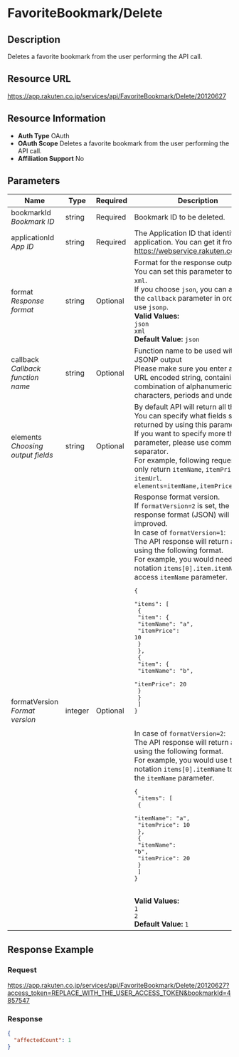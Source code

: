 
# FavoriteBookmark/Delete

## Description

Deletes a favorite bookmark from the user performing the API call.
## Resource URL

https://app.rakuten.co.jp/services/api/FavoriteBookmark/Delete/20120627
## Resource Information

* **Auth Type** OAuth
* **OAuth Scope** Deletes a favorite bookmark from the user performing the API call.
* **Affiliation Support** No

## Parameters

Name | Type | Required | Description
 --- | --- | --- | --- 
bookmarkId<br>*Bookmark ID* | string | Required | Bookmark ID to be deleted.
applicationId<br>*App ID* | string | Required | The Application ID that identifies your application. You can get it from <a href="https://webservice.rakuten.co.jp/" target="_blank">https://webservice.rakuten.co.jp/</a>.
format<br>*Response format* | string | Optional | Format for the response output.<br>You can set this parameter to <code>json</code> or <code>xml</code>.<br>If you choose <code>json</code>, you can also set the <code>callback</code> parameter in order to use <code>jsonp</code>.<br>**Valid Values:**<br><code>json</code> <br><code>xml</code> <br>**Default Value:** <code>json</code>
callback<br>*Callback function name* | string | Optional | Function name to be used with the JSONP output<br>Please make sure you enter a UTF-8 URL encoded string, containing only a combination of alphanumeric characters, periods and underscores.
elements<br>*Choosing output fields* | string | Optional | By default API will return all the fields. You can specify what fields should be returned by using this parameter.<br>If you want to specify more than one parameter, please use comma (<code>,</code>) as separator.<br>For example, following request will only return <code>itemName</code>, <code>itemPrice</code> and <code>itemUrl</code>.<br><code>elements=itemName,itemPrice,itemUrl</code>
formatVersion<br>*Format version* | integer | Optional | Response format version.<br>If <code>formatVersion=2</code> is set, the response format (JSON) will be improved.<br>In case of <code>formatVersion=1</code>:<br>The API response will return an array using the following format.<br>For example, you would need to use notation <code>items[0].item.itemName</code> to access <code>itemName</code> parameter.<br><pre class="prettyprint">{<br>  "items": [<br>    {<br>      "item": {<br>        "itemName": "a",<br>        "itemPrice": 10<br>      }<br>    },<br>    {<br>      "item": {<br>        "itemName": "b",<br>        "itemPrice": 20<br>      }<br>    }<br>  ]<br>}</pre><br>In case of <code>formatVersion=2</code>:<br>The API response will return an array using the following format.<br>For example, you would use the notation <code>items[0].itemName</code> to access the <code>itemName</code> parameter.<br><pre class="prettyprint">{<br>  "items": [<br>    {<br>      "itemName": "a",<br>      "itemPrice": 10<br>    },<br>    {<br>      "itemName": "b",<br>      "itemPrice": 20<br>    }<br>  ]<br>}</pre><br>**Valid Values:**<br><code>1</code> <br><code>2</code> <br>**Default Value:** <code>1</code>
## Response Example

### Request

https://app.rakuten.co.jp/services/api/FavoriteBookmark/Delete/20120627?access_token=REPLACE_WITH_THE_USER_ACCESS_TOKEN&bookmarkId=4857547
### Response

```json
{
  "affectedCount": 1
}
```


